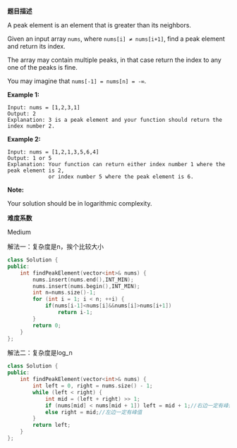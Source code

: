 **题目描述**   

A peak element is an element that is greater than its neighbors.

Given an input array `nums`, where `nums[i] ≠ nums[i+1]`, find a peak element and return its index.

The array may contain multiple peaks, in that case return the index to any one of the peaks is fine.

You may imagine that `nums[-1] = nums[n] = -∞`.

**Example 1:**

```
Input: nums = [1,2,3,1]
Output: 2
Explanation: 3 is a peak element and your function should return the index number 2.
```

**Example 2:**

```
Input: nums = [1,2,1,3,5,6,4]
Output: 1 or 5 
Explanation: Your function can return either index number 1 where the peak element is 2, 
             or index number 5 where the peak element is 6.
```

**Note:**

Your solution should be in logarithmic complexity.

**难度系数**    

Medium

解法一：复杂度是n，挨个比较大小

```c++
class Solution {
public:
    int findPeakElement(vector<int>& nums) {
        nums.insert(nums.end(),INT_MIN);
        nums.insert(nums.begin(),INT_MIN);
        int n=nums.size()-1;
        for (int i = 1; i < n; ++i) {
            if(nums[i-1]<nums[i]&&nums[i]>nums[i+1])
                return i-1;
        }
        return 0;
    }
};
```

解法二：复杂度是log_n

```c++
class Solution {
public:
    int findPeakElement(vector<int>& nums) {
        int left = 0, right = nums.size() - 1;
        while (left < right) {
            int mid = (left + right) >> 1;
            if (nums[mid] < nums[mid + 1]) left = mid + 1;//右边一定有峰值
            else right = mid;//左边一定有峰值
        }
        return left;
    }
};
```

